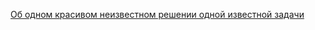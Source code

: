 [Об одном красивом неизвестном решении одной известной задачи](https://habr.com/ru/articles/909162/)
